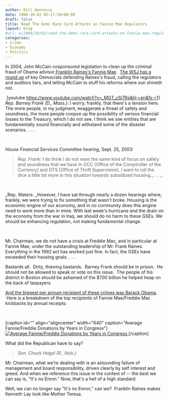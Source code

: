 ```yaml
---
author: Bill Hennessy
date: 2008-10-02 05:17:59+00:00
draft: false
title: Read The Dems Race Card Attacks on Fannie Mae Regulators
layout: blog
#url: e/2008/10/01/read-the-dems-race-card-attacks-on-fannie-mae-regulators/
categories:
- Crime
- Economy
- Politics
---
```


In 2004, John McCain cosponsored legislation to clean up the criminal fraud of Obama advisor[ Franklin Raines's Fannie Mae](https://www.americanthinker.com/blog/2008/09/memory_lane_lynching_franklin.html).  [The WSJ has a round up](https://online.wsj.com/article/SB122290574391296381.html?mod=article-outset-box) of key Democrats defending Raines's fraud, calling the regulators and auditors liars, and telling McCain to stuff his reforms where sun shineth not.

 [youtube https://www.youtube.com/watch?v=_MGT_cSi7Rs&hl;=en&fs;=1]
_Rep. Barney Frank (D., Mass.)_: I worry, frankly, that there's a tension here. The more people, in my judgment, exaggerate a threat of safety and soundness, the more people conjure up the possibility of serious financial losses to the Treasury, which I do not see. I think we see entities that are fundamentally sound financially and withstand some of the disaster scenarios. . . .

 

_House Financial Services Committee hearing_, Sept. 25, 2003:


> _Rep. Frank_: I do think I do not want the same kind of focus on safety and soundness that we have in OCC [Office of the Comptroller of the Currency] and OTS [Office of Thrift Supervision]. I want to roll the dice a little bit more in this situation towards subsidized housing._ . . ._

 

_Rep. Waters: _However, I have sat through nearly a dozen hearings where, frankly, we were trying to fix something that wasn't broke. Housing is the economic engine of our economy, and in no community does this engine need to work more than in mine. With last week's hurricane and the drain on the economy from the war in Iraq, we should do no harm to these GSEs. We should be enhancing regulation, not making fundamental change.

 

Mr. Chairman, we do not have a crisis at Freddie Mac, and in particular at Fannie Mae, under the outstanding leadership of Mr. Frank Raines. Everything in the 1992 act has worked just fine. In fact, the GSEs have exceeded their housing goals. . . .


Bastards all.  Dirty, thieving bastards.  Barney Frank should be in prison.  He should not be allowed to speak or vote on this issue.  The people of his district in Boston should be ashamed of the $700 billion he helped heap on the back of taxpayers.  

[And the biggest per annum recipient of these crimes was Barack Obama](https://hennessysview.com/2008/09/15/franklin-raines-criminal-enterprise-and-barack-obama-his-accomplice/).  Here is a breakdown of the top recipients of Fannie Mae/Freddie Mac kickbacks by annual receipts:

 

[caption id="" align="aligncenter" width="640" caption="Average Fannie/Freddie Donations by Years in Congress"][![Average Fannie/Freddie Donations by Years in Congress](https://hennessysview.com/wp-content/uploads/2008/09/image1.png)
](https://hennessysview.com/wp-content/uploads/2008/09/image1.png)[/caption]

What did the Republican have to say?  


> _Sen. Chuck Hagel (R., Neb.):_

Mr. Chairman, what we're dealing with is an astounding failure of management and board responsibility, driven clearly by self interest and greed. And when we reference this issue in the context of -- the best we can say is, "It's no Enron." Now, that's a hell of a high standard.


Well, we can no longer say "It's no Enron," can we?  Franklin Raines makes Kenneth Lay look like Mother Teresa.
